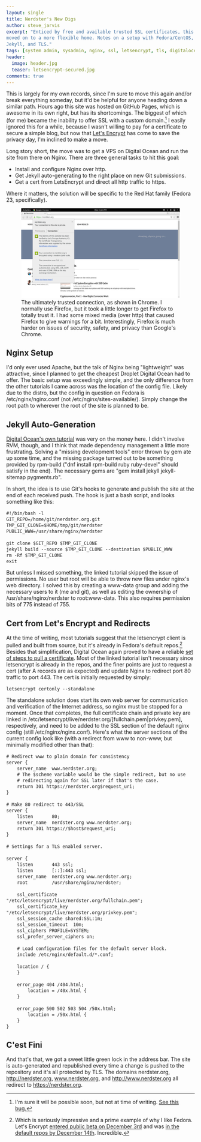 ```yaml
---
layout: single
title: Nerdster's New Digs
author: steve_jarvis
excerpt: "Enticed by free and available trusted SSL certificates, this site
moved on to a more flexible home. Notes on a setup with Fedora/CentOS, Nginx,
Jekyll, and TLS."
tags: [system admin, sysadmin, nginx, ssl, letsencrypt, tls, digitalocean]
header:
  image: header.jpg
  teaser: letsencrypt-secured.jpg
comments: true
---
```


This is largely for my own records, since I'm sure to move this again and/or
break everything someday, but it'd be helpful for anyone heading down a
similar path. Hours ago this site was hosted on GitHub Pages, which is awesome
in its own right, but has its shortcomings. The biggest of which (for me)
became the inability to offer SSL with a custom domain.[^1]
I easily ignored this for a while, because I wasn't
willing to pay for a certificate to secure a simple blog, but now that
[Let's Encrypt](https://letsencrypt.org/) has come to save the privacy day, I'm
inclined to make a move.

Long story short, the move was to get a VPS on Digital Ocean and run the site
from there on Nginx. There are three general tasks to hit this goal:

 * Install and configure Nginx over http.
 * Get Jekyll auto-generating to the right place on new Git submissions.
 * Get a cert from LetsEncrypt and direct all http traffic to https.

Where it matters, the solution will be specific to the Red Hat family (Fedora
23, specifically).

<figure>
    <a href="../images/letsencrypt-secured.jpg"><img src="../images/letsencrypt-secured.jpg"></a>
    <figcaption>The ultimately trusted connection, as shown in Chrome. I
    normally use Firefox, but it took a little longer to get Firefox to totally
    trust it. I had some mixed media (over http) that caused Firefox to give
    warnings for a bit. Interestingly, Firefox is much harder on issues of
    security, safety, and privacy than Google's Chrome.</figcaption>
</figure>

## Nginx Setup

I'd only ever used Apache, but the talk of Nginx being "lightweight" was
attractive, since I planned to get the cheapest Droplet Digital Ocean had to
offer. The basic setup was exceedingly simple, and the only
difference from the other tutorials I came across was the location of the config
file. Likely due to the distro, but the config in question on Fedora is
/etc/nginx/nginx.conf (not /etc/nginx/sites-available/). Simply change the root
path to wherever the root of the site is planned to be.

## Jekyll Auto-Generation

[Digital Ocean's own tutorial](https://www.digitalocean.com/community/tutorials/how-to-deploy-jekyll-blogs-with-git)
was very on the money here. I didn't involve RVM, though, and I think that made
dependency management a little more frustrating. Solving a "missing
development tools" error thrown by gem ate up some time,
and the missing package turned out to be something provided by rpm-build ("dnf
install rpm-build ruby ruby-devel" should satisfy in the end). The necessary
gems are "gem install jekyll jekyll-sitemap pygments.rb".

In short, the idea is to use Git's hooks to generate and publish the site at the
end of each received push. The hook is just a bash script, and looks something
like this:

    #!/bin/bash -l
    GIT_REPO=/home/git/nerdster.org.git
    TMP_GIT_CLONE=$HOME/tmp/git/nerdster
    PUBLIC_WWW=/usr/share/nginx/nerdster

    git clone $GIT_REPO $TMP_GIT_CLONE
    jekyll build --source $TMP_GIT_CLONE --destination $PUBLIC_WWW
    rm -Rf $TMP_GIT_CLONE
    exit

But unless I missed something, the linked tutorial skipped the issue of
permissions. No user but root will be able to throw new files under nginx's
web directory. I solved this by creating a www-data group and adding the
necessary users to it (me and git), as well as editing the ownership of
/usr/share/nginx/nerdster to root:www-data. This also requires permission bits
of 775 instead of 755.

## Cert from Let's Encrypt and Redirects

At the time of writing, most tutorials suggest that the letsencrypt client is
pulled and built from source, but it's already in Fedora's default repos.[^2]
Besides that simplification, Digital Ocean again proved to have a reliable
[set of steps to pull a certificate](https://www.digitalocean.com/community/tutorials/how-to-secure-nginx-with-let-s-encrypt-on-ubuntu-14-04).
Most of the linked tutorial isn't necessary since letsencrypt is already in the
repos, and the finer points are just to request a cert (after A records are as
expected) and update Nginx to redirect port 80 traffic to port 443. The cert is
initially requested by simply:

    letsencrypt certonly --standalone

The standalone solution does start its own web server for communication and
verification of the Internet address, so nginx must be stopped for a moment.
Once that completes, the full certificate chain and private key are linked in
/etc/letsencrypt/live/nerdster.org/[fullchain.pem|privkey.pem], respectively,
and need to be added to the SSL section of the default nginx config (still
/etc/nginx/nginx.conf). Here's what the server sections of the current config
look like (with a redirect from www to non-www, but minimally modified other
than that):

    # Redirect www to plain domain for consistency
    server {
        server_name  www.nerdster.org;
        # The $scheme variable would be the simple redirect, but no use
        # redirecting again for SSL later if that's the case.
	    return 301 https://nerdster.org$request_uri;
    }

    # Make 80 redirect to 443/SSL
    server {
        listen       80;
        server_name  nerdster.org www.nerdster.org;
	    return 301 https://$host$request_uri;
    }

    # Settings for a TLS enabled server.

    server {
        listen       443 ssl;
        listen       [::]:443 ssl;
        server_name  nerdster.org www.nerdster.org;
        root         /usr/share/nginx/nerdster;

        ssl_certificate "/etc/letsencrypt/live/nerdster.org/fullchain.pem";
        ssl_certificate_key "/etc/letsencrypt/live/nerdster.org/privkey.pem";
        ssl_session_cache shared:SSL:1m;
        ssl_session_timeout  10m;
        ssl_ciphers PROFILE=SYSTEM;
        ssl_prefer_server_ciphers on;

        # Load configuration files for the default server block.
        include /etc/nginx/default.d/*.conf;

        location / {
        }

        error_page 404 /404.html;
            location = /40x.html {
        }

        error_page 500 502 503 504 /50x.html;
            location = /50x.html {
        }
    }

## C'est Fini

And that's that, we got a sweet little green lock in the address bar. The site
is auto-generated and republished every time a change is pushed to the
repository and it's all protected by TLS. The domains nerdster.org,
http://nerdster.org, www.nerdster.org, and http://www.nerdster.org all
redirect to https://nerdster.org.

[^1]: I'm sure it will be possible soon, but not at time of writing. [See this bug.](https://github.com/isaacs/github/issues/156)
[^2]: Which is seriously impressive and a prime example of why I like
    Fedora. Let's Encrypt
    [entered public beta on December 3rd](https://www.eff.org/deeplinks/2015/12/lets-encrypt-enters-public-beta)
    and was
    [in the default repos by December 14th](https://fedoramagazine.org/letsencrypt-now-available-fedora/). Incredible.
